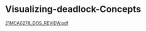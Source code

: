 # Visualizing-deadlock-Concepts
[21MCA0278_DOS_REVIEW.pdf](https://github.com/NOUMAN-7/Visualizing-deadlock-Concepts/files/11863038/21MCA0278_DOS_REVIEW.pdf)
